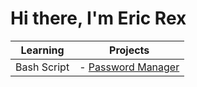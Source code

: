 # Hi there, I'm Eric Rex

| Learning      | Projects |
| ---------------------------------------------------------------------------- | ----------- |
| Bash Script    | - [Password Manager](https://github.com/ericraymundrex/Project1_Innovaccer_Training-External-)    |
